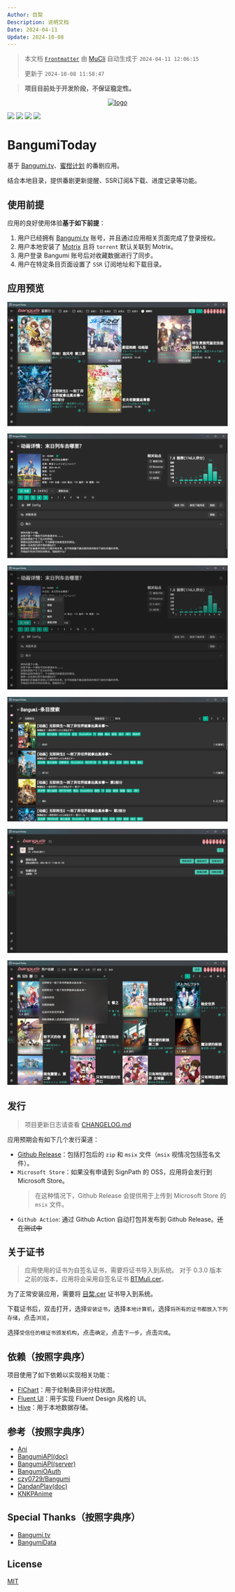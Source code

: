```yaml
---
Author: 目棃
Description: 说明文档
Date: 2024-04-11
Update: 2024-10-08
---
```


> 本文档 [`Frontmatter`](https://github.com/BTMuli/MuCli#Frontmatter) 由 [MuCli](https://github.com/BTMuli/Mucli) 自动生成于 `2024-04-11 12:06:15`
>
> 更新于 `2024-10-08 11:58:47`

> **项目目前处于开发阶段，不保证稳定性。**

<div style="width:100%;display:flex;justify-content:center;align-items:center;margin:0 auto">
    <a href="./assets/images/logo.png">
      <img src="https://s2.loli.net/2024/04/18/xe7bEKiQMBCtPZo.png" alt="logo">
    </a>
</div>

[![](https://img.shields.io/github/license/BTMuli/BangumiToday)](./LICENSE)
[![](https://img.shields.io/github/v/release/BTMuli/BangumiToday)](https://github.com/BTMuli/BangumiToday/releases/latest)
[![](https://img.shields.io/github/last-commit/BTMuli/BangumiToday)](https://github.com/BTMuli/BangumiToday/commits/master/)
[![](https://img.shields.io/github/commits-since/BTMuli/BangumiToday/latest)](https://github.com/BTMuli/BangumiToday/commits/master/)

# BangumiToday

基于 [Bangumi.tv](https://bangumi.tv)、[蜜柑计划](https://mikanani.hacgn.fun/) 的番剧应用。

结合本地目录，提供番剧更新提醒、SSR订阅&下载、进度记录等功能。

## 使用前提

应用的良好使用体验**基于如下前提**：

1. 用户已经拥有 [Bangumi.tv](https://bangumi.tv) 账号，并且通过应用相关页面完成了登录授权。
2. 用户本地安装了 [Motrix](https://motrix.app/) 且将 `torrent` 默认关联到 Motrix。
3. 用户登录 Bangumi 账号后对收藏数据进行了同步。
4. 用户在特定条目页面设置了 `SSR` 订阅地址和下载目录。

## 应用预览

![今日放送](./screenshots/calendar.png)

![条目详情](./screenshots/subjectDetail.png)

![条目详情2](./screenshots/subjectDetail2.png)

![条目搜索](./screenshots/subjectSearch.png)

![用户界面](./screenshots/userInfo.png)

![用户收藏](./screenshots/userCollection.png)

## 发行

> 项目更新日志请查看 [CHANGELOG.md](./CHANGELOG.md)

应用预期会有如下几个发行渠道：

- [Github Release](https://github.com/BTMuli/BangumiToday/releases)：包括打包后的 `zip` 和 `msix` 文件（`msix` 视情况包括签名文件）。
- `Microsoft Store`：如果没有申请到 SignPath 的 OSS，应用将会发行到 Microsoft Store。
  > 在这种情况下，Github Release 会提供用于上传到 Microsoft Store 的 `msix` 文件。
- `Github Action`: 通过 Github Action 自动打包并发布到 Github Release。~~还在测试中~~

## 关于证书

> 应用使用的证书为自签名证书，需要将证书导入到系统。
> 对于 0.3.0 版本之前的版本，应用将会采用自签名证书 [BTMuli.cer](./BTMuli.cer)。

为了正常安装应用，需要将 [目棃.cer](./目棃.cer) 证书导入到系统。

下载证书后，双击打开，选择`安装证书`，选择`本地计算机`，选择`将所有的证书都放入下列存储`，点击`浏览`，

选择`受信任的根证书颁发机构`，点击`确定`，点击`下一步`，点击`完成`。

## 依赖（按照字典序）

项目使用了如下依赖以实现相关功能：

- [FlChart](https://app.flchart.dev/)：用于绘制条目评分柱状图。
- [Fluent UI](https://bdlukaa.github.io/fluent_ui/)：用于实现 Fluent Design 风格的 UI。
- [Hive](https://github.com/isar/hive)：用于本地数据存储。

## 参考（按照字典序）

- [Ani](https://github.com/open-ani/ani)
- [BangumiAPI(doc)](https://bangumi.github.io/api/)
- [BangumiAPI(server)](https://github.com/bangumi/server)
- [BangumiOAuth](https://github.com/bangumi/api/blob/master/docs-raw/How-to-Auth.md)
- [czy0729/Bangumi](https://github.com/czy0729/Bangumi)
- [DandanPlay(doc)](https://github.com/kaedei/dandanplay-libraryindex/blob/master/api/OpenPlatform.md)
- [KNKPAnime](https://github.com/KNKPA/KNKPAnime)

## Special Thanks（按照字典序）

- [Bangumi.tv](https://bangumi.tv)
- [BangumiData](https://github.com/bangumi-data/bangumi-data)

## License

[MIT](LICENSE)
